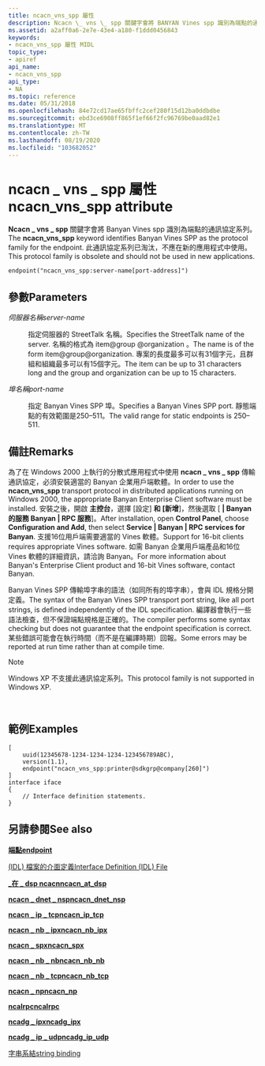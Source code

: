 ```yaml
---
title: ncacn_vns_spp 屬性
description: Ncacn \_ vns \_ spp 關鍵字會將 BANYAN Vines spp 識別為端點的通訊協定系列。 此通訊協定系列已淘汰，不應在新的應用程式中使用。
ms.assetid: a2aff0a6-2e7e-43e4-a180-f1ddd0456843
keywords:
- ncacn_vns_spp 屬性 MIDL
topic_type:
- apiref
api_name:
- ncacn_vns_spp
api_type:
- NA
ms.topic: reference
ms.date: 05/31/2018
ms.openlocfilehash: 84e72cd17ae65fbffc2cef280f15d12ba0ddbdbe
ms.sourcegitcommit: ebd3ce6908ff865f1ef66f2fc96769be0aad82e1
ms.translationtype: MT
ms.contentlocale: zh-TW
ms.lasthandoff: 08/19/2020
ms.locfileid: "103682052"
---
```

# <a name="ncacn_vns_spp-attribute"></a><span data-ttu-id="b45df-105">ncacn \_ vns \_ spp 屬性</span><span class="sxs-lookup"><span data-stu-id="b45df-105">ncacn\_vns\_spp attribute</span></span>

<span data-ttu-id="b45df-106">**Ncacn \_ vns \_ spp** 關鍵字會將 Banyan Vines spp 識別為端點的通訊協定系列。</span><span class="sxs-lookup"><span data-stu-id="b45df-106">The **ncacn\_vns\_spp** keyword identifies Banyan Vines SPP as the protocol family for the endpoint.</span></span> <span data-ttu-id="b45df-107">此通訊協定系列已淘汰，不應在新的應用程式中使用。</span><span class="sxs-lookup"><span data-stu-id="b45df-107">This protocol family is obsolete and should not be used in new applications.</span></span>

``` syntax
endpoint("ncacn_vns_spp:server-name[port-address]")
```

## <a name="parameters"></a><span data-ttu-id="b45df-108">參數</span><span class="sxs-lookup"><span data-stu-id="b45df-108">Parameters</span></span>

<dl> <dt>

<span data-ttu-id="b45df-109">*伺服器名稱*</span><span class="sxs-lookup"><span data-stu-id="b45df-109">*server-name*</span></span> 
</dt> <dd>

<span data-ttu-id="b45df-110">指定伺服器的 StreetTalk 名稱。</span><span class="sxs-lookup"><span data-stu-id="b45df-110">Specifies the StreetTalk name of the server.</span></span> <span data-ttu-id="b45df-111">名稱的格式為 item@group @organization 。</span><span class="sxs-lookup"><span data-stu-id="b45df-111">The name is of the form item@group@organization.</span></span> <span data-ttu-id="b45df-112">專案的長度最多可以有31個字元，且群組和組織最多可以有15個字元。</span><span class="sxs-lookup"><span data-stu-id="b45df-112">The item can be up to 31 characters long and the group and organization can be up to 15 characters.</span></span>

</dd> <dt>

<span data-ttu-id="b45df-113">*埠名稱*</span><span class="sxs-lookup"><span data-stu-id="b45df-113">*port-name*</span></span> 
</dt> <dd>

<span data-ttu-id="b45df-114">指定 Banyan Vines SPP 埠。</span><span class="sxs-lookup"><span data-stu-id="b45df-114">Specifies a Banyan Vines SPP port.</span></span> <span data-ttu-id="b45df-115">靜態端點的有效範圍是250–511。</span><span class="sxs-lookup"><span data-stu-id="b45df-115">The valid range for static endpoints is 250– 511.</span></span>

</dd> </dl>

## <a name="remarks"></a><span data-ttu-id="b45df-116">備註</span><span class="sxs-lookup"><span data-stu-id="b45df-116">Remarks</span></span>

<span data-ttu-id="b45df-117">為了在 Windows 2000 上執行的分散式應用程式中使用 **ncacn \_ vns \_ spp** 傳輸通訊協定，必須安裝適當的 Banyan 企業用戶端軟體。</span><span class="sxs-lookup"><span data-stu-id="b45df-117">In order to use the **ncacn\_vns\_spp** transport protocol in distributed applications running on Windows 2000, the appropriate Banyan Enterprise Client software must be installed.</span></span> <span data-ttu-id="b45df-118">安裝之後，開啟 **主控台**，選擇 [設定] **和 [新增**]，然後選取 [ **\| Banyan 的服務 Banyan \| RPC 服務**]。</span><span class="sxs-lookup"><span data-stu-id="b45df-118">After installation, open **Control Panel**, choose **Configuration and Add**, then select **Service \| Banyan \| RPC services for Banyan**.</span></span> <span data-ttu-id="b45df-119">支援16位用戶端需要適當的 Vines 軟體。</span><span class="sxs-lookup"><span data-stu-id="b45df-119">Support for 16-bit clients requires appropriate Vines software.</span></span> <span data-ttu-id="b45df-120">如需 Banyan 企業用戶端產品和16位 Vines 軟體的詳細資訊，請洽詢 Banyan。</span><span class="sxs-lookup"><span data-stu-id="b45df-120">For more information about Banyan's Enterprise Client product and 16-bit Vines software, contact Banyan.</span></span>

<span data-ttu-id="b45df-121">Banyan Vines SPP 傳輸埠字串的語法（如同所有的埠字串），會與 IDL 規格分開定義。</span><span class="sxs-lookup"><span data-stu-id="b45df-121">The syntax of the Banyan Vines SPP transport port string, like all port strings, is defined independently of the IDL specification.</span></span> <span data-ttu-id="b45df-122">編譯器會執行一些語法檢查，但不保證端點規格是正確的。</span><span class="sxs-lookup"><span data-stu-id="b45df-122">The compiler performs some syntax checking but does not guarantee that the endpoint specification is correct.</span></span> <span data-ttu-id="b45df-123">某些錯誤可能會在執行時間（而不是在編譯時期）回報。</span><span class="sxs-lookup"><span data-stu-id="b45df-123">Some errors may be reported at run time rather than at compile time.</span></span>

> [!Note]  
> <span data-ttu-id="b45df-124">Windows XP 不支援此通訊協定系列。</span><span class="sxs-lookup"><span data-stu-id="b45df-124">This protocol family is not supported in Windows XP.</span></span>

 

## <a name="examples"></a><span data-ttu-id="b45df-125">範例</span><span class="sxs-lookup"><span data-stu-id="b45df-125">Examples</span></span>

``` syntax
[
    uuid(12345678-1234-1234-1234-123456789ABC), 
    version(1.1), 
    endpoint("ncacn_vns_spp:printer@sdkgrp@company[260]")
]
interface iface
{
    // Interface definition statements.
}
```

## <a name="see-also"></a><span data-ttu-id="b45df-126">另請參閱</span><span class="sxs-lookup"><span data-stu-id="b45df-126">See also</span></span>

<dl> <dt>

[<span data-ttu-id="b45df-127">**端點**</span><span class="sxs-lookup"><span data-stu-id="b45df-127">**endpoint**</span></span>](endpoint.md)
</dt> <dt>

[<span data-ttu-id="b45df-128"> (IDL) 檔案的介面定義</span><span class="sxs-lookup"><span data-stu-id="b45df-128">Interface Definition (IDL) File</span></span>](interface-definition-idl-file.md)
</dt> <dt>

[<span data-ttu-id="b45df-129">**\_在 \_ dsp ncacn**</span><span class="sxs-lookup"><span data-stu-id="b45df-129">**ncacn\_at\_dsp**</span></span>](ncacn-at-dsp.md)
</dt> <dt>

[<span data-ttu-id="b45df-130">**ncacn \_ dnet \_ nsp**</span><span class="sxs-lookup"><span data-stu-id="b45df-130">**ncacn\_dnet\_nsp**</span></span>](ncacn-dnet-nsp.md)
</dt> <dt>

[<span data-ttu-id="b45df-131">**ncacn \_ ip \_ tcp**</span><span class="sxs-lookup"><span data-stu-id="b45df-131">**ncacn\_ip\_tcp**</span></span>](ncacn-ip-tcp.md)
</dt> <dt>

[<span data-ttu-id="b45df-132">**ncacn \_ nb \_ ipx**</span><span class="sxs-lookup"><span data-stu-id="b45df-132">**ncacn\_nb\_ipx**</span></span>](ncacn-nb-ipx.md)
</dt> <dt>

[<span data-ttu-id="b45df-133">**ncacn \_ spx**</span><span class="sxs-lookup"><span data-stu-id="b45df-133">**ncacn\_spx**</span></span>](ncacn-spx.md)
</dt> <dt>

[<span data-ttu-id="b45df-134">**ncacn \_ nb \_ nb**</span><span class="sxs-lookup"><span data-stu-id="b45df-134">**ncacn\_nb\_nb**</span></span>](ncacn-nb-nb.md)
</dt> <dt>

[<span data-ttu-id="b45df-135">**ncacn \_ nb \_ tcp**</span><span class="sxs-lookup"><span data-stu-id="b45df-135">**ncacn\_nb\_tcp**</span></span>](ncacn-nb-tcp.md)
</dt> <dt>

[<span data-ttu-id="b45df-136">**ncacn \_ np**</span><span class="sxs-lookup"><span data-stu-id="b45df-136">**ncacn\_np**</span></span>](ncacn-np.md)
</dt> <dt>

[<span data-ttu-id="b45df-137">**ncalrpc**</span><span class="sxs-lookup"><span data-stu-id="b45df-137">**ncalrpc**</span></span>](ncalrpc.md)
</dt> <dt>

[<span data-ttu-id="b45df-138">**ncadg \_ ipx**</span><span class="sxs-lookup"><span data-stu-id="b45df-138">**ncadg\_ipx**</span></span>](ncadg-ipx.md)
</dt> <dt>

[<span data-ttu-id="b45df-139">**ncadg \_ ip \_ udp**</span><span class="sxs-lookup"><span data-stu-id="b45df-139">**ncadg\_ip\_udp**</span></span>](ncadg-ip-udp.md)
</dt> <dt>

[<span data-ttu-id="b45df-140">字串系結</span><span class="sxs-lookup"><span data-stu-id="b45df-140">string binding</span></span>](/windows/desktop/Rpc/string-binding)
</dt> </dl>

 

 